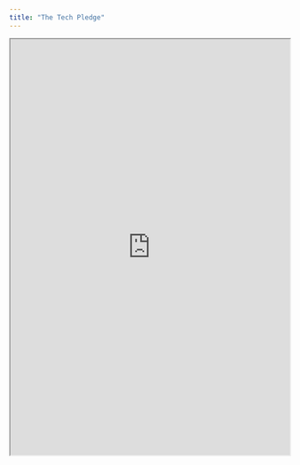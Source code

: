 ```yaml
---
title: "The Tech Pledge"
---
```



<iframe height="750" width="100%" src="https://ewelton.github.io/ktest/wiki.html#The%20Tech%20Pledge"></iframe>
